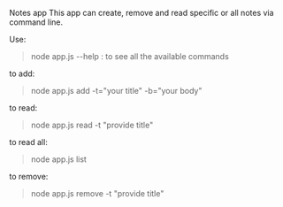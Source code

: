 Notes app
This app can create, remove and read specific or all notes via command line. 

Use: 
>node app.js --help	: to see all the available commands

to add: 
>node app.js add -t="your title" -b="your body"

to read:
>node app.js read -t "provide title"

to read all:
>node app.js list

to remove:
>node app.js remove -t "provide title"

